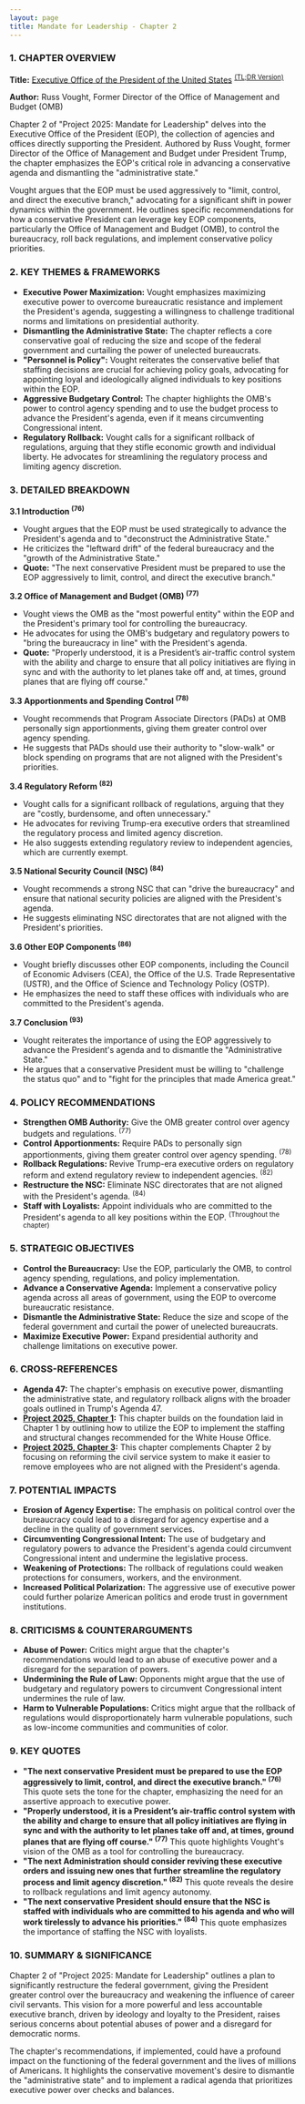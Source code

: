 ```yaml
---
layout: page
title: Mandate for Leadership - Chapter 2
---
```


### 1. CHAPTER OVERVIEW

**Title:** [Executive Office of the President of the United States](../../documents/project_2025_chapters/chapter_2.pdf) <sup>[(TL;DR Version)](./chapter_2_tldr.md)</sup>

**Author:** Russ Vought, Former Director of the Office of Management and Budget (OMB)

Chapter 2 of "Project 2025: Mandate for Leadership" delves into the Executive Office of the President (EOP), the collection of agencies and offices directly supporting the President. Authored by Russ Vought, former Director of the Office of Management and Budget under President Trump, the chapter emphasizes the EOP's critical role in advancing a conservative agenda and dismantling the "administrative state." 

Vought argues that the EOP must be used aggressively to "limit, control, and direct the executive branch," advocating for a significant shift in power dynamics within the government. He outlines specific recommendations for how a conservative President can leverage key EOP components, particularly the Office of Management and Budget (OMB), to control the bureaucracy, roll back regulations, and implement conservative policy priorities.

### 2. KEY THEMES & FRAMEWORKS

* **Executive Power Maximization:** Vought emphasizes maximizing executive power to overcome bureaucratic resistance and implement the President's agenda, suggesting a willingness to challenge traditional norms and limitations on presidential authority.
* **Dismantling the Administrative State:** The chapter reflects a core conservative goal of reducing the size and scope of the federal government and curtailing the power of unelected bureaucrats.
* **"Personnel is Policy":**  Vought reiterates the conservative belief that staffing decisions are crucial for achieving policy goals, advocating for appointing loyal and ideologically aligned individuals to key positions within the EOP.
* **Aggressive Budgetary Control:** The chapter highlights the OMB's power to control agency spending and to use the budget process to advance the President's agenda, even if it means circumventing Congressional intent.
* **Regulatory Rollback:** Vought calls for a significant rollback of regulations, arguing that they stifle economic growth and individual liberty. He advocates for streamlining the regulatory process and limiting agency discretion.

### 3. DETAILED BREAKDOWN

**3.1 Introduction <sup>(76)</sup>**

* Vought argues that the EOP must be used strategically to advance the President's agenda and to "deconstruct the Administrative State."
* He criticizes the "leftward drift" of the federal bureaucracy and the "growth of the Administrative State."
* **Quote:** "The next conservative President must be prepared to use the EOP aggressively to limit, control, and direct the executive branch."

**3.2 Office of Management and Budget (OMB) <sup>(77)</sup>**

* Vought views the OMB as the "most powerful entity" within the EOP and the President's primary tool for controlling the bureaucracy.
* He advocates for using the OMB's budgetary and regulatory powers to "bring the bureaucracy in line" with the President's agenda.
* **Quote:** "Properly understood, it is a President’s air-traffic control system with the ability and charge to ensure that all policy initiatives are flying in sync and with the authority to let planes take off and, at times, ground planes that are flying off course."

**3.3 Apportionments and Spending Control <sup>(78)</sup>**

* Vought recommends that Program Associate Directors (PADs) at OMB personally sign apportionments, giving them greater control over agency spending.
* He suggests that PADs should use their authority to "slow-walk" or block spending on programs that are not aligned with the President's priorities.

**3.4 Regulatory Reform <sup>(82)</sup>**

* Vought calls for a significant rollback of regulations, arguing that they are "costly, burdensome, and often unnecessary."
* He advocates for reviving Trump-era executive orders that streamlined the regulatory process and limited agency discretion.
* He also suggests extending regulatory review to independent agencies, which are currently exempt.

**3.5 National Security Council (NSC) <sup>(84)</sup>**

* Vought recommends a strong NSC that can "drive the bureaucracy" and ensure that national security policies are aligned with the President's agenda.
* He suggests eliminating NSC directorates that are not aligned with the President's priorities.

**3.6 Other EOP Components <sup>(86)</sup>**

* Vought briefly discusses other EOP components, including the Council of Economic Advisers (CEA), the Office of the U.S. Trade Representative (USTR), and the Office of Science and Technology Policy (OSTP).
* He emphasizes the need to staff these offices with individuals who are committed to the President's agenda.

**3.7 Conclusion <sup>(93)</sup>**

* Vought reiterates the importance of using the EOP aggressively to advance the President's agenda and to dismantle the "Administrative State."
* He argues that a conservative President must be willing to "challenge the status quo" and to "fight for the principles that made America great."

### 4. POLICY RECOMMENDATIONS

* **Strengthen OMB Authority:** Give the OMB greater control over agency budgets and regulations. <sup>(77)</sup>
* **Control Apportionments:**  Require PADs to personally sign apportionments, giving them greater control over agency spending. <sup>(78)</sup>
* **Rollback Regulations:** Revive Trump-era executive orders on regulatory reform and extend regulatory review to independent agencies. <sup>(82)</sup>
* **Restructure the NSC:**  Eliminate NSC directorates that are not aligned with the President's agenda. <sup>(84)</sup>
* **Staff with Loyalists:**  Appoint individuals who are committed to the President's agenda to all key positions within the EOP. <sup>(Throughout the chapter)</sup>

### 5. STRATEGIC OBJECTIVES

* **Control the Bureaucracy:**  Use the EOP, particularly the OMB, to control agency spending, regulations, and policy implementation.
* **Advance a Conservative Agenda:**  Implement a conservative policy agenda across all areas of government, using the EOP to overcome bureaucratic resistance.
* **Dismantle the Administrative State:**  Reduce the size and scope of the federal government and curtail the power of unelected bureaucrats.
* **Maximize Executive Power:**  Expand presidential authority and challenge limitations on executive power.

### 6. CROSS-REFERENCES

* **Agenda 47:**  The chapter's emphasis on executive power, dismantling the administrative state, and regulatory rollback aligns with the broader goals outlined in Trump's Agenda 47.
* **[Project 2025, Chapter 1](./chapter_1.md):**  This chapter builds on the foundation laid in Chapter 1 by outlining how to utilize the EOP to implement the staffing and structural changes recommended for the White House Office.
* **[Project 2025, Chapter 3](./chapter_3.md):**  This chapter complements Chapter 2 by focusing on reforming the civil service system to make it easier to remove employees who are not aligned with the President's agenda.

### 7. POTENTIAL IMPACTS

* **Erosion of Agency Expertise:**  The emphasis on political control over the bureaucracy could lead to a disregard for agency expertise and a decline in the quality of government services.
* **Circumventing Congressional Intent:**  The use of budgetary and regulatory powers to advance the President's agenda could circumvent Congressional intent and undermine the legislative process.
* **Weakening of Protections:**  The rollback of regulations could weaken protections for consumers, workers, and the environment.
* **Increased Political Polarization:**  The aggressive use of executive power could further polarize American politics and erode trust in government institutions.

### 8. CRITICISMS & COUNTERARGUMENTS

* **Abuse of Power:**  Critics might argue that the chapter's recommendations would lead to an abuse of executive power and a disregard for the separation of powers.
* **Undermining the Rule of Law:**  Opponents might argue that the use of budgetary and regulatory powers to circumvent Congressional intent undermines the rule of law.
* **Harm to Vulnerable Populations:**  Critics might argue that the rollback of regulations would disproportionately harm vulnerable populations, such as low-income communities and communities of color.

### 9. KEY QUOTES

* **"The next conservative President must be prepared to use the EOP aggressively to limit, control, and direct the executive branch." <sup>(76)</sup>**  This quote sets the tone for the chapter, emphasizing the need for an assertive approach to executive power.
* **"Properly understood, it is a President’s air-traffic control system with the ability and charge to ensure that all policy initiatives are flying in sync and with the authority to let planes take off and, at times, ground planes that are flying off course." <sup>(77)</sup>**  This quote highlights Vought's vision of the OMB as a tool for controlling the bureaucracy.
* **"The next Administration should consider reviving these executive orders and issuing new ones that further streamline the regulatory process and limit agency discretion." <sup>(82)</sup>**  This quote reveals the desire to rollback regulations and limit agency autonomy.
* **"The next conservative President should ensure that the NSC is staffed with individuals who are committed to his agenda and who will work tirelessly to advance his priorities." <sup>(84)</sup>**  This quote emphasizes the importance of staffing the NSC with loyalists.

### 10. SUMMARY & SIGNIFICANCE

Chapter 2 of "Project 2025: Mandate for Leadership" outlines a plan to significantly restructure the federal government, giving the President greater control over the bureaucracy and weakening the influence of career civil servants. This vision for a more powerful and less accountable executive branch, driven by ideology and loyalty to the President, raises serious concerns about potential abuses of power and a disregard for democratic norms. 

The chapter's recommendations, if implemented, could have a profound impact on the functioning of the federal government and the lives of millions of Americans. It highlights the conservative movement's desire to dismantle the "administrative state" and to implement a radical agenda that prioritizes executive power over checks and balances. 
